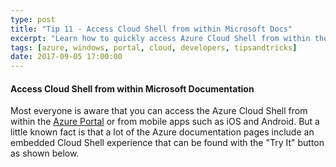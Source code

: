 ```yaml
---
type: post
title: "Tip 11 - Access Cloud Shell from within Microsoft Docs"
excerpt: "Learn how to quickly access Azure Cloud Shell from within the Microsoft Docs"
tags: [azure, windows, portal, cloud, developers, tipsandtricks]
date: 2017-09-05 17:00:00
---
```



#### Access Cloud Shell from within Microsoft Documentation
Most everyone is aware that you can access the Azure Cloud Shell from within the [Azure Portal](https://docs.microsoft.com/en-us/azure/cloud-shell/overview) or from mobile apps such as iOS and Android. But a little known fact is that a lot of the Azure documentation pages include an embedded Cloud Shell experience that can be found with the "Try It" button as shown below.   

<img :src="$withBase('/files/azuretip11.gif')">
